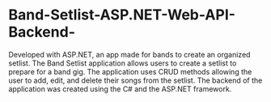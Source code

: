 # Band-Setlist-ASP.NET-Web-API-Backend-
Developed with ASP.NET, an app made for bands to create an organized setlist. 
The Band Setlist application allows users to create a setlist to prepare for a band gig. The application uses CRUD methods allowing the user to add, edit, and delete their songs from the setlist. The backend of the application was created using the C# and the ASP.NET framework. 

